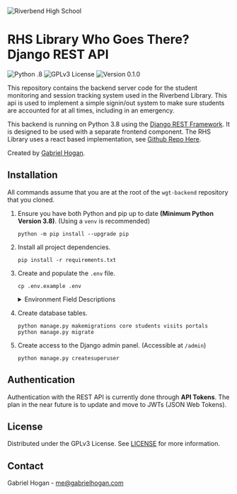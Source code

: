![Riverbend High School](https://www.spotsylvania.k12.va.us/cms/lib/VA01918722/Centricity/Template/GlobalAssets/images///logos/RHS.png)

# **RHS Library Who Goes There?** Django REST API

![Python     .8](https://img.shields.io/badge/Python-3.8-%232D44A4?style=flat)
![GPLv3 License](https://img.shields.io/badge/License-GPLv3-%232D44A4?style=flat)
![Version 0.1.0](https://img.shields.io/badge/Version-v0.1.0-%232D44A4?style=flat)

This repository contains the backend server code for the student monitoring and session tracking system used in the Riverbend Library. This api is used to implement a simple signin/out system to make sure students are accounted for at all times, including in an emergency.

This backend is running on Python 3.8 using the [Django REST Framework](https://www.django-rest-framework.org/). It is designed to be used with a separate frontend component. The RHS Library uses a react based implementation, see [Github Repo Here](https://github.com/Riverbend-High-School/wgt-frontend/).

Created by [Gabriel Hogan](https://gabrielhogan.com).


## Installation
All commands assume that you are at the root of the `wgt-backend` repository that you cloned.
1. Ensure you have both Python and pip up to date **(Minimum Python Version 3.8)**. (Using a `venv` is recommended)
    ```
    python -m pip install --upgrade pip
    ```

2. Install all project dependencies.
    ```
    pip install -r requirements.txt
    ```

3. Create and populate the `.env` file.
    ```
    cp .env.example .env
    ```

    <details>
    <summary>Environment Field Descriptions</summary>

    *All strings must be surrounded with double quotes. Integers and booleans must be on their own.*
    | Field                               | Description                                                          | Example              |
    | ----------------------------------- | -------------------------------------------------------------------- | -------------------- |
    | `DEV_ENV`                           |  Enables debug mode. **Must be `False` in production**               | `True`               |
    | `ALLOWED_HOSTS`                     |  Comma separated list of domains and IPs that the server will run on | `"wgt-api.rhslib.com"` |
    | `SECRET_KEY`                        |  Django secret key. Can be generated [here](https://djecrety.ir/)    |                      |
    | `SENTRY_DSN` **[Optional]**         |  Sentry DSN for error logging                                        |                      |
    | `STATIC_ROOT` **[Optional]**        |  Root directory for static files. Defaults to `./static`             | `"/home/.../static"` |
    | `MEDIA_ROOT` **[Optional]**         |  Root directory for uploaded files. Defaults to `./media`            | `"/home/.../media"`  |
    </details>

4. Create database tables.
    ```
    python manage.py makemigrations core students visits portals
    python manage.py migrate
    ```

5. Create access to the Django admin panel. (Accessible at `/admin`)
    ```
    python manage.py createsuperuser
    ```

## Authentication
Authentication with the REST API is currently done through **API Tokens**.
The plan in the near future is to update and move to JWTs (JSON Web Tokens).

## License
Distributed under the GPLv3 License. See [LICENSE](LICENSE) for more information.

## Contact
Gabriel Hogan - me@gabrielhogan.com
